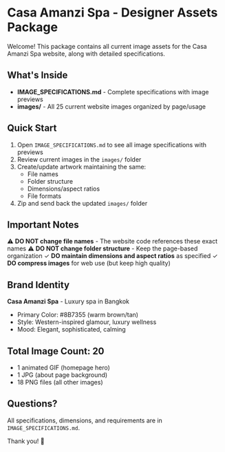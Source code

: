 # Casa Amanzi Spa - Designer Assets Package

Welcome! This package contains all current image assets for the Casa Amanzi Spa website, along with detailed specifications.

## What's Inside

- **IMAGE_SPECIFICATIONS.md** - Complete specifications with image previews
- **images/** - All 25 current website images organized by page/usage

## Quick Start

1. Open `IMAGE_SPECIFICATIONS.md` to see all image specifications with previews
2. Review current images in the `images/` folder
3. Create/update artwork maintaining the same:
   - File names
   - Folder structure
   - Dimensions/aspect ratios
   - File formats
4. Zip and send back the updated `images/` folder

## Important Notes

⚠️ **DO NOT change file names** - The website code references these exact names
⚠️ **DO NOT change folder structure** - Keep the page-based organization
✓ **DO maintain dimensions and aspect ratios** as specified
✓ **DO compress images** for web use (but keep high quality)

## Brand Identity

**Casa Amanzi Spa** - Luxury spa in Bangkok
- Primary Color: #8B7355 (warm brown/tan)
- Style: Western-inspired glamour, luxury wellness
- Mood: Elegant, sophisticated, calming

## Total Image Count: 20

- 1 animated GIF (homepage hero)
- 1 JPG (about page background)
- 18 PNG files (all other images)

## Questions?

All specifications, dimensions, and requirements are in `IMAGE_SPECIFICATIONS.md`.

Thank you! 🙏
